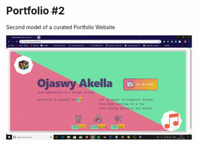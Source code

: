 # Portfolio #2
Second model of a curated Portfolio Website

![](https://github.com/Ojaswy/Ojaswy.github.io/blob/master/assets/portfolio2.PNG)
